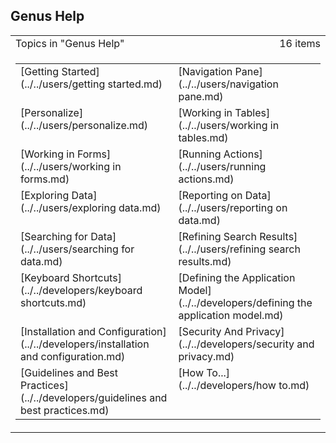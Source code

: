 ## Genus Help

<table cellpadding="0" cellspacing="0" width="100%" class="cdclvSuggestTable">

<tbody>

<tr>

<td width="100%" class="cdclvSuggestTitle">Topics in "Genus Help"</td>

<td class="cdclvSuggestTitle"><nobr>16 items</nobr></td>

</tr>

<tr>

<td class="cdclvCategoryCont" colspan="2">

<table cellpadding="0" cellspacing="0" width="100%">

<tbody>

<tr>

<td valign="top" class="cdclvCategoryCol1">[Getting Started](../../users/getting started.md)</td>

<td valign="top" class="cdclvCategoryCol2">[Navigation Pane](../../users/navigation pane.md)</td>

</tr>

<tr class="cdclvCategoryRowAlt">

<td valign="top" class="cdclvCategoryCol1">[Personalize](../../users/personalize.md)</td>

<td valign="top" class="cdclvCategoryCol2">[Working in Tables](../../users/working in tables.md)</td>

</tr>

<tr>

<td valign="top" class="cdclvCategoryCol1">[Working in Forms](../../users/working in forms.md)</td>

<td valign="top" class="cdclvCategoryCol2">[Running Actions](../../users/running actions.md)</td>

</tr>

<tr class="cdclvCategoryRowAlt">

<td valign="top" class="cdclvCategoryCol1">[Exploring Data](../../users/exploring data.md)</td>

<td valign="top" class="cdclvCategoryCol2">[Reporting on Data](../../users/reporting on data.md)</td>

</tr>

<tr>

<td valign="top" class="cdclvCategoryCol1">[Searching for Data](../../users/searching for data.md)</td>

<td valign="top" class="cdclvCategoryCol2">[Refining Search Results](../../users/refining search results.md)</td>

</tr>

<tr class="cdclvCategoryRowAlt">

<td valign="top" class="cdclvCategoryCol1">[Keyboard Shortcuts](../../developers/keyboard shortcuts.md)</td>

<td valign="top" class="cdclvCategoryCol2">[Defining the Application Model](../../developers/defining the application model.md)</td>

</tr>

<tr>

<td valign="top" class="cdclvCategoryCol1">[Installation and Configuration](../../developers/installation and configuration.md)</td>

<td valign="top" class="cdclvCategoryCol2">[Security And Privacy](../../developers/security and privacy.md)</td>

</tr>

<tr class="cdclvCategoryRowAlt">

<td valign="top" class="cdclvCategoryCol1">[Guidelines and Best Practices](../../developers/guidelines and best practices.md)</td>

<td valign="top" class="cdclvCategoryCol2">[How To...](../../developers/how to.md)</td>

</tr>

</tbody>

</table>

</td>

</tr>

</tbody>

</table>